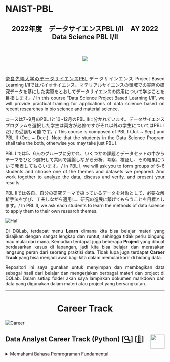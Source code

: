 # NAIST-PBL

<h2 align="center">2022年度　データサイエンスPBL I/II　AY 2022　Data Science PBL I/II</h2>

<br />

<p align="center">
  <a href='http://www-dsc.naist.jp/dsc_naist/dsc-pbl/'><img src="http://www-dsc.naist.jp/dsc_naist/wp-content/themes/academic_renew/img/common/logo.svg"></a>
</p>

<br />

<p align="justify">
  <a href="http://www-dsc.naist.jp/dsc_naist/dsc-pbl/">奈良先端大学のデータサイエンスPBL</a> データサインエンス Project Based Learning I/IIではバイオサイエンス、マテリアルサイエンスの領域での実際の研究データを基にした実習をとおしてデータサイエンスの応用について学ぶことを目指します。/ In this course “Data Science Project Based Learning I/II”, we will provide practical training for applications of data science based on recent researches in bio science and material science.
</p>

<p align="justify">
  コースは7~9月のPBL Iと10~12月のPBL IIに分かれています。データサイエンスプログラムを選択した学生は両方が必修ですがそれ以外の学生についてはPBL Iだけの受講も可能です。/ This course is composed of PBL I (Jul. ~ Sep.) and PBL II (Oct. ~ Dec.). Note that the students in the Data Science Program shall take the both, otherwise you may take just PBL I.
</p>

<p align="justify">
  PBL I では5、6人のグループに分かれ、いくつかの課題とデータセットの中からテーマをひとつ選択して共同で議論しながら分析、考察、検証し、その結果について発表してもらいます。/ In PBL I, we will ask you to form groups of 5~6 students and choose one of the themes and datasets we prepared. And work together to analyze the data, discuss and verify, and present your results.
</p>

<p align="justify">
  PBL IIでは各自、自分の研究テーマで扱っているデータを対象として、必要な解析手法を学び、工夫しながら適用し、研究の進展に繋げてもらうことを目標とします。/ In PBL II, we ask each students to learn the methods of data science to apply them to their own research themes.
</p>

![Hal](README/hal.png)

<p align="justify">
  Di DQLab, terdapat menu <b>Learn</b> dimana kita bisa belajar materi yang disajikan dengan sangat lengkap dan runtut, sehingga tidak perlu bingung mau mulai dari mana. Kemudian terdapat juga beberapa <b>Project</b> yang dibuat berdasarkan kasus di lapangan, jadi kita bisa belajar dan merasakan langsung peran dari seorang praktisi data. Tidak lupa juga terdapat <b>Career Track</b> yang bisa menjadi awal bagi kita dalam memulai karir di bidang data.
</p>

<p align="justify">
  Repositori ini saya gunakan untuk menyimpan dan membagikan data sebagai hasil dari belajar dan mengerjakan berbagai materi dan project di DQLab. Dalam setiap folder akan saya lampirkan dokumen markdown dan data yang digunakan dalam materi atau project yang bersangkutan.
</p>

---

<h1 align="center">Career Track</h1>

![Career](README/Career.jpg)

## Data Analyst Career Track (Python) [[🔍](https://academy.dqlab.id/main/track/67)] [[📃](https://academy.dqlab.id/certificate/pdf/DQLABDATRCNBNGVR/TRACK)] <a href='README\analytics.png'><img src='README\analytics.png' align="right" height="45" /></a>

<details>
<summary>Memahami Bahasa Pemrograman Fundamental</summary>

- [[📂](https://github.com/muhammadalqaaf/DQLab/tree/main/data-analyst/python/Python%20for%20Data%20Professional%20Beginner%20-%20Part%201)] [[🔍](https://academy.dqlab.id/main/package/practice/157)] [[📃](https://academy.dqlab.id/Certificate_check/result/DQLABINTP1ULRCCO)] Python for Data Professional Beginner - Part 1

</details>
